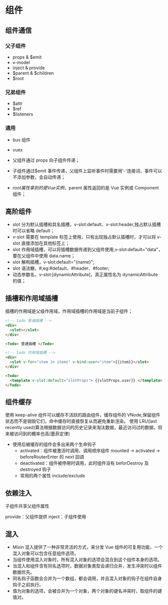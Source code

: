 <!--
 * @Author: your name
 * @Date: 2020-02-25 10:53:46
 * @LastEditTime: 2022-06-09 14:15:56
 * @LastEditors: Juliette.Wang nannan.wang@broadlink.com.cn
 * @Description: In User Settings Edit
 * @FilePath: \vue-note\组件.md
 -->

# 组件

## 组件通信

### 父子组件

- props & $emit
- v-model
- inject & provide
- $parent & $children
- $root

### 兄弟组件

- $attr
- $ref
- $listeners

### 通用

- bus 组件
- vuex

- 父组件通过 props 向子组件传递；
- 子组件通过\$emit 事件传递，父组件上监听事件时需要用'-'连接词，事件可以不添加参数，会自动传递；
- $root属性拿到的是Vue实例，$parent 属性返回的是 Vue 实例或 Component 组件；

## 高阶组件

- slot 分为默认插槽和具名插槽，v-slot:default、v-slot:header,独占默认插槽时可以省略 default；
- v-slot 需要在 template 标签上使用，只有出现独占默认插槽时，才可以将 v-slot 直接添加在其他标签上；
- slot 作用域插槽，可以将插槽数据传递到父组件使用,v-slot:default="data"，要在父组件中使用 data.name；
- slot 解构插槽，v-slot:default="{name}";
- slot 语法糖，#,eg:#default、#header、#footer;
- 动态参数名，v-slot:[dynamicAttribute]，真正属性名为 dynamicAttribute 的值；

## 插槽和作用域插槽

插槽的作用域是父级作用域，作用域插槽的作用域是当前子组件；

```html
<!-- todo 普通插槽 -->
<div>
  <slot></slot>
</div>

<Todo> 普通插槽 </Todo>
```

```html
<!-- todo 作用域插槽 -->
<div>
  <slot v-for="item in items" v-bind:user="item">{{item}}</slot>
</div>

<Todo>
  <template v-slot:default="slotProps"> {{slotProps.user}} </template>
</Todo>
```

## 组件缓存

使用 keep-alive 组件可以缓存不活跃的路由组件，缓存组件的 VNode,保留组件状态而不是销毁它们，命中缓存时直接恢复从而避免重新渲染。
使用 LRU(last recently used)算法根据数据访问的历史记录来淘汰数据，最近访问过的数据，将来被访问到的概率也高(墨菲定律)

- 使用后被缓存的组件会多出来两个生命钩子
  - activated：组件被激活时调用，调用顺序组件 mounted -> activated -> beforeRouterEnter 的 next 回调
  - deactivated：组件被停用时调用，此时组件没有 beforDestroy 及 destroyed 钩子
  - 常用的两个属性 include/exclude

## 依赖注入

子组件共享父组件属性

provide：父组件提供
inject：子组件使用

## 混入

- Mixin 混入提供了一种非常灵活的方式，来分发 Vue 组件的可复用功能，一个混入对象可以包含任意组件选项。
- 当组件使用混入对象时，所有混入对象的选项会混合到这个组件本身的选项。
- 当混入和组件含有同名选项时，数据对象类型会递归合并，发生冲突时以组件数据优先。
- 同名钩子函数会合并为一个数组，都会调用，并且混入对象的钩子在组件自身钩子之前执行。
- 值为对象的选项，会被合并为一个对象，两个对象的键名冲突时，取组件的键值对。
